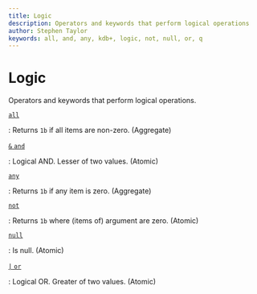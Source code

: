 ```yaml
---
title: Logic
description: Operators and keywords that perform logical operations
author: Stephen Taylor
keywords: all, and, any, kdb+, logic, not, null, or, q
---
```

# Logic



Operators and keywords that perform logical operations.

[`all`](../ref/all-any.md#all)

: Returns `1b` if all items are non-zero. (Aggregate)

[`&` `and`](../ref/lesser.md)

: Logical AND. Lesser of two values. (Atomic)

[`any`](../ref/all-any.md#any)

: Returns `1b` if any item is zero. (Aggregate)

[`not`](../ref/not.md)

: Returns `1b` where (items of) argument are zero. (Atomic)

[`null`](../ref/null.md)

: Is null. (Atomic)

[`|` `or`](../ref/greater.md)

: Logical OR.  Greater of two values. (Atomic)
